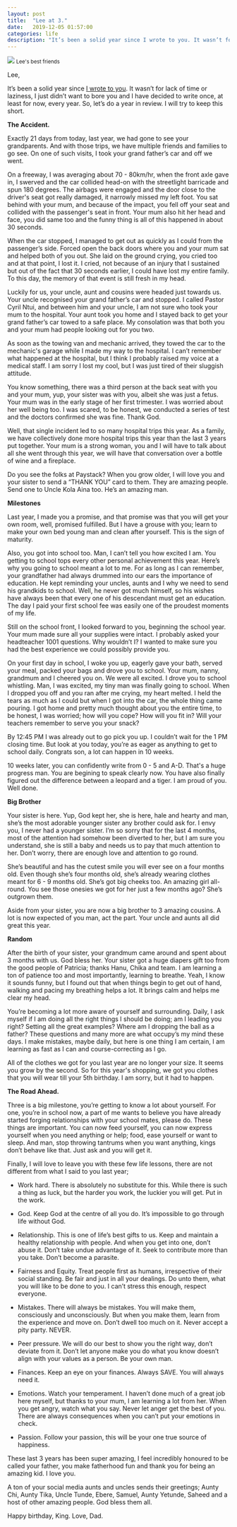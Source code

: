 ```yaml
---
layout: post
title:  "Lee at 3."
date:   2019-12-05 01:57:00
categories: life
description: "It’s been a solid year since I wrote to you. It wasn’t for lack of time or laziness, I just didn’t want to bore you and I have decided to write once, at least for now, every year.”"
---
```


<img src="{{ site.url }}/assets/article_images/lee/tiger.JPG"/>
<small>Lee's best friends</small>

Lee,

It’s been a solid year since [I wrote to you](https://cyberomin.github.io/life/2018/12/05/lee.html). It wasn’t for lack of time or laziness, I just didn’t want to bore you and I have decided to write once, at least for now, every year. 
So, let’s do a year in review. I will try to keep this short. 

**The Accident.**

Exactly 21 days from today, last year, we had gone to see your grandparents. And with those trips, we have multiple friends and families to go see. On one of such visits, I took your grand father’s car and off we went. 

On a freeway, I was averaging about 70 - 80km/hr, when the front axle gave in, I swerved and the car collided head-on with the streetlight barricade and spun 180 degrees. The airbags were engaged and the door close to the driver's seat got really damaged, it narrowly missed my left foot. You sat behind with your mum, and because of the impact, you fell off your seat and collided with the passenger's seat in front. Your mum also hit her head and face, you did same too and the funny thing is all of this happened in about 30 seconds. 

When the car stopped, I managed to get out as quickly as I could from the passenger’s side. Forced open the back doors where you and your mum sat and helped both of you out. She laid on the ground
crying, you cried too and at that point, I lost it. I cried, not because of an injury that I sustained but out of the fact that 30 seconds earlier, I could have lost my entire family. To this day, the memory of that event is still fresh in my head. 

Luckily for us, your uncle, aunt and cousins were headed just towards us. Your uncle recognised your grand father’s car and stopped. I called Pastor Cyril Ntui, and between him and your uncle, I am not sure who took your mum to the hospital. Your aunt took you home and I stayed back to get your grand father’s car towed to a safe place. My consolation was that both you and your mum had people looking out for you two.

As soon as the towing van and mechanic arrived, they towed the car to the mechanic's garage while I made my way to the hospital. I can’t remember what happened at the hospital, but I think I probably raised my voice at a medical staff. I am sorry I lost my cool, but I was just tired of their sluggish attitude.

You know something, there was a third person at the back seat with you and your mum, yup, your sister was with you, albeit she was just a fetus. Your mum was in the early stage of her first trimester. I was worried about her well being too. I was scared, to be honest, we conducted a series of test and the doctors confirmed she was fine. Thank God.

Well, that single incident led to so many hospital trips this year. As a family, we have collectively done more hospital trips this year than the last 3 years put together. Your mum is a strong woman, you and I will have to talk about all she went through this year, we will have that conversation over a bottle of wine and a fireplace. 

Do you see the folks at Paystack? When you grow older, I will love you and your sister to send a “THANK YOU” card to them. They are amazing people. Send one to Uncle Kola Aina too. He’s an amazing man. 

**Milestones**

Last year, I made you a promise, and that promise was that you will get your own room, well, promised fulfilled. But I have a grouse with you; learn to make your own bed young man and clean after yourself. This is the sign of maturity. 

Also, you got into school too. Man, I can’t tell you how excited I am. You getting to school tops every other personal achievement this year. Here’s why you going to school meant a lot to me. For as long as I can remember, your grandfather had always drummed into our ears the importance of education. He kept reminding your uncles, aunts and I why we need to send his grandkids to school. Well, he never got much himself, so his wishes have always been that every one of his descendant must get an education. The day I paid your first school fee was easily one of the proudest moments of my life. 

Still on the school front, I looked forward to you, beginning the school year. Your mum made sure all your supplies were intact. I probably asked your headteacher 1001 questions. Why wouldn’t I? I wanted to make sure you had the best experience we could possibly provide you. 

On your first day in school, I woke you up, eagerly gave your bath, served your meal, packed your bags and drove you to school. Your mum, nanny, grandmum and I cheered you on. We were all excited. I drove you to school whistling. Man, I was excited, my tiny man was finally going to school. When I dropped you off and you ran after me crying, my heart melted. I held the tears as much as I could but when I got into the car, the whole thing came pouring. I got home and pretty much thought about you the entire time, to be honest, I was worried; how will you cope? How will you fit in? Will your teachers remember to serve you your snack?

By 12:45 PM I was already out to go pick you up. I couldn’t wait for the 1 PM closing time. But look at you today, you’re as eager as anything to get to school daily. Congrats son, a lot can happen in 10 weeks. 

10 weeks later, you can confidently write from 0 - 5 and A-D. That's a huge progress man.  You are begining to speak clearly now. You have also finally figured out the difference between a leopard and a tiger. I am proud of you. Well done. 

**Big Brother**

Your sister is here. Yup, God kept her, she is here, hale and hearty and man, she’s the most adorable younger sister any brother could ask for. I envy you, I never had a younger sister. I’m so sorry that for the last 4 months, most of the attention had somehow been diverted to her, but I am sure you understand, she is still a baby and needs us to pay that much attention to her. Don’t worry, there are enough love and attention to go round. 

She’s beautiful and has the cutest smile you will ever see on a four months old. Even though she’s four months old, she’s already wearing clothes meant for 6 - 9 months old. She’s got big cheeks too. An amazing girl all-round. You see those onesies we got for her just a few months ago? She’s outgrown them.

Aside from your sister, you are now a big brother to 3 amazing cousins. A lot is now expected of you man, act the part. Your uncle and aunts all did great this year.

**Random**

After the birth of your sister, your grandmum came around and spent about 3 months with us. God bless her. Your sister got a huge diapers gift too from the good people of Patricia; thanks Hanu, Chika and team. I am learning a ton of patience too and most importantly, learning to breathe. Yeah, I know it sounds funny, but I found out that when things begin to get out of hand, walking and pacing my breathing helps a lot. It brings calm and helps me clear my head. 

You’re becoming a lot more aware of yourself and surrounding. Daily, I ask myself if I am doing all the right things I should be doing; am I leading you right? Setting all the great examples? Where am I dropping the ball as a father? These questions and many more are what occupy’s my mind these days. I make mistakes, maybe daily, but here is one thing I am certain, I am learning as fast as I can and course-correcting as I go.

All of the clothes we got for you last year are no longer your size. It seems you grow by the second. So for this year's shopping, we got you clothes that you will wear till your 5th birthday. I am sorry, but it had to happen.

**The Road Ahead.**

Three is a big milestone, you’re getting to know a lot about yourself. For one, you’re in school now, a part of me wants to believe you have already started forging relationships with your school mates, please do. These things are important. You can now feed yourself, you can now express yourself when you need anything or help; food, ease yourself or want to sleep. And man, stop throwing tantrums when you want anything, kings don’t behave like that. Just ask and you will get it. 

Finally, I will love to leave you with these few life lessons, there are not different from what I said to you last year;

- Work hard. There is absolutely no substitute for this. While there is such a thing as luck, but the harder you work, the luckier you will get. Put in the work.

- God. Keep God at the centre of all you do. It’s impossible to go through life without God.

- Relationship. This is one of life’s best gifts to us. Keep and maintain a healthy relationship with people. And when you get into one, don’t abuse it. Don’t take undue advantage of it. Seek to contribute more than you take. Don’t become a parasite.

- Fairness and Equity. Treat people first as humans, irrespective of their social standing. Be fair and just in all your dealings. Do unto them, what you will like to be done to you. I can’t stress this enough, respect everyone.

- Mistakes. There will always be mistakes. You will make them, consciously and unconsciously. But when you make them, learn from the experience and move on. Don’t dwell too much on it. Never accept a pity party. NEVER.

- Peer pressure. We will do our best to show you the right way, don’t deviate from it. Don’t let anyone make you do what you know doesn’t align with your values as a person. Be your own man.

- Finances. Keep an eye on your finances. Always SAVE. You will always need it.

- Emotions. Watch your temperament. I haven’t done much of a great job here myself, but thanks to your mum, I am learning a lot from her. When you get angry, watch what you say. Never let anger get the best of you. There are always consequences when you can’t put your emotions in check.

- Passion. Follow your passion, this will be your one true source of happiness.

These last 3 years has been super amazing, I feel incredibly honoured to be called your father, you make fatherhood fun and thank you for being an amazing kid. I love you. 

A ton of your social media aunts and uncles sends their greetings; Aunty Chi, Aunty Tika, Uncle Tunde, Ebere, Samuel, Aunty Yetunde, Saheed and a host of other amazing people. God bless them all. 

Happy birthday, King. Love, Dad.



